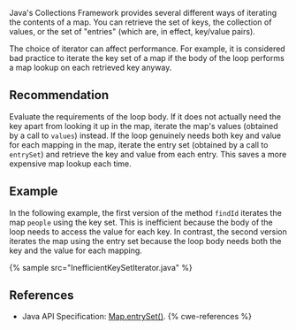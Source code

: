 Java's Collections Framework provides several different ways of iterating the contents of a map. You can retrieve the set of keys, the collection of values, or the set of "entries" (which are, in effect, key/value pairs).

The choice of iterator can affect performance. For example, it is considered bad practice to iterate the key set of a map if the body of the loop performs a map lookup on each retrieved key anyway.


## Recommendation
Evaluate the requirements of the loop body. If it does not actually need the key apart from looking it up in the map, iterate the map's values (obtained by a call to `values`) instead. If the loop genuinely needs both key and value for each mapping in the map, iterate the entry set (obtained by a call to `entrySet`) and retrieve the key and value from each entry. This saves a more expensive map lookup each time.


## Example
In the following example, the first version of the method `findId` iterates the map `people` using the key set. This is inefficient because the body of the loop needs to access the value for each key. In contrast, the second version iterates the map using the entry set because the loop body needs both the key and the value for each mapping.

{% sample src="InefficientKeySetIterator.java" %}

## References
* Java API Specification: [Map.entrySet()](https://docs.oracle.com/en/java/javase/11/docs/api/java.base/java/util/Map.html#entrySet()).
{% cwe-references %}
